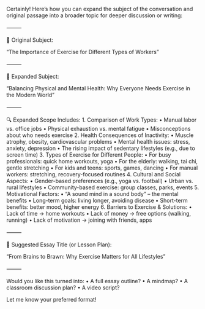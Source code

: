 Certainly! Here’s how you can expand the subject of the conversation and original passage into a broader topic for deeper discussion or writing:

⸻

🎯 Original Subject:

“The Importance of Exercise for Different Types of Workers”

⸻

📘 Expanded Subject:

“Balancing Physical and Mental Health: Why Everyone Needs Exercise in the Modern World”

⸻

🔍 Expanded Scope Includes:
	1.	Comparison of Work Types:
	•	Manual labor vs. office jobs
	•	Physical exhaustion vs. mental fatigue
	•	Misconceptions about who needs exercise
	2.	Health Consequences of Inactivity:
	•	Muscle atrophy, obesity, cardiovascular problems
	•	Mental health issues: stress, anxiety, depression
	•	The rising impact of sedentary lifestyles (e.g., due to screen time)
	3.	Types of Exercise for Different People:
	•	For busy professionals: quick home workouts, yoga
	•	For the elderly: walking, tai chi, gentle stretching
	•	For kids and teens: sports, games, dancing
	•	For manual workers: stretching, recovery-focused routines
	4.	Cultural and Social Aspects:
	•	Gender-based preferences (e.g., yoga vs. football)
	•	Urban vs. rural lifestyles
	•	Community-based exercise: group classes, parks, events
	5.	Motivational Factors:
	•	“A sound mind in a sound body” – the mental benefits
	•	Long-term goals: living longer, avoiding disease
	•	Short-term benefits: better mood, higher energy
	6.	Barriers to Exercise & Solutions:
	•	Lack of time → home workouts
	•	Lack of money → free options (walking, running)
	•	Lack of motivation → joining with friends, apps

⸻

📝 Suggested Essay Title (or Lesson Plan):

“From Brains to Brawn: Why Exercise Matters for All Lifestyles”

⸻

Would you like this turned into:
	•	A full essay outline?
	•	A mindmap?
	•	A classroom discussion plan?
	•	A video script?

Let me know your preferred format!